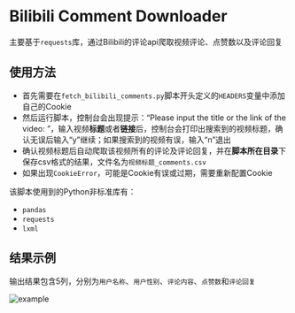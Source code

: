 # Bilibili Comment Downloader

主要基于`requests`库，通过Bilibili的评论api爬取视频评论、点赞数以及评论回复

## 使用方法

- 首先需要在`fetch_bilibili_comments.py`脚本开头定义的`HEADERS`变量中添加自己的Cookie
- 然后运行脚本，控制台会出现提示：“Please input the title or the link of the video: ”，输入视频**标题**或者**链接**后，控制台会打印出搜索到的视频标题，确认无误后输入“y”继续；如果搜索到的视频有误，输入“n”退出
- 确认视频标题后自动爬取该视频所有的评论及评论回复，并在**脚本所在目录**下保存csv格式的结果，文件名为`视频标题_comments.csv`
- 如果出现`CookieError`，可能是Cookie有误或过期，需要重新配置Cookie

该脚本使用到的Python非标准库有：

- `pandas`
- `requests`
- `lxml`

## 结果示例

输出结果包含5列，分别为`用户名称`、`用户性别`、`评论内容`、`点赞数`和`评论回复`

![example](https://github.com/lvlh2/BilibiliCommentFetcher/blob/main/example.png)
